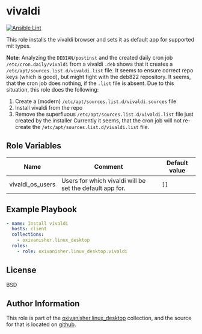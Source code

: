 vivaldi
=======
[![Ansible Lint](https://github.com/oxivanisher/role-vivaldi/actions/workflows/ansible-lint.yml/badge.svg)](https://github.com/oxivanisher/role-vivaldi/actions/workflows/ansible-lint.yml)

This role installs the vivaldi browser and sets it as default app for supported mit types.

**Note**: Analyzing the `DEBIAN/postinst` and the created daily cron job `/etc/cron.daily/vivaldi` from a vivaldi `.deb` shows that it creates a `/etc/apt/sources.list.d/vivaldi.list` file. It seems to ensure correct repo keys (which is good), but might fight with the deb822 repository. It seems, that the cron job does nothing, if the `.list` file is absent. Due to this situation, this role does the following:
1) Create a (modern) `/etc/apt/sources.list.d/vivaldi.sources` file
1) Install vivaldi from the repo
1) Remove the superfluous `/etc/apt/sources.list.d/vivaldi.list` file just created by the installer
Currently it seems, that the cron job will not re-create the `/etc/apt/sources.list.d/vivaldi.list` file.

Role Variables
--------------

| Name          | Comment                              | Default value |
|---------------|--------------------------------------|---------------|
| vivaldi_os_users  | Users for which vivaldi will be set the default app for.  | `[]`          |

Example Playbook
----------------
```yaml
- name: Install vivaldi
  hosts: client
  collections:
    - oxivanisher.linux_desktop
  roles:
    - role: oxivanisher.linux_desktop.vivaldi
```

License
-------

BSD

Author Information
------------------

This role is part of the [oxivanisher.linux_desktop](https://galaxy.ansible.com/ui/repo/published/oxivanisher/linux_desktop/) collection, and the source for that is located on [github](https://github.com/oxivanisher/collection-linux_desktop).
